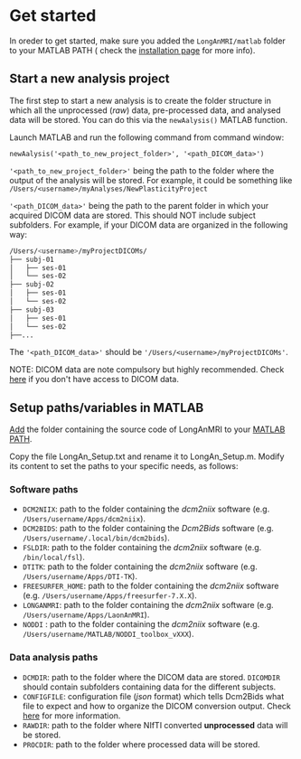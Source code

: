 # Get started

In oreder to get started, make sure you added the `LongAnMRI/matlab` folder to your MATLAB PATH ( check the [installation page](doc/installation/longan.md) for more info).

## Start a new analysis project

The first step to start a new analysis is to create the folder structure in which all the unprocessed (*raw*) data, pre-processed data, and analysed data will be stored.
You can do this via the `newAalysis()` MATLAB function.

Launch MATLAB and run the following command from command window:
```matalb
newAalysis('<path_to_new_project_folder>', '<path_DICOM_data>')
```

`'<path_to_new_project_folder>'` being the path to the folder where the output of the analysis will be stored. For example, it could be something like `/Users/<username>/myAnalyses/NewPlasticityProject`

`'<path_DICOM_data>'` being the path to the parent folder in which your acquired DICOM data are stored. This should NOT include subject subfolders. For example, if your DICOM data are organized in the following way:
```bash
/Users/<username>/myProjectDICOMs/
├── subj-01
│   ├── ses-01
│   └── ses-02
├── subj-02
│   ├── ses-01
│   └── ses-02
├── subj-03
│   ├── ses-01
│   └── ses-02
├──...
```
The `'<path_DICOM_data>'` should be `'/Users/<username>/myProjectDICOMs'`.

NOTE: DICOM data are note compulsory but highly recommended. Check [here]() if you don't have access to DICOM data.


## Setup paths/variables in MATLAB

[Add](https://it.mathworks.com/help/matlab/matlab_env/add-remove-or-reorder-folders-on-the-search-path.html) the folder containing the source code of LongAnMRI to your [MATLAB PATH](https://it.mathworks.com/help/matlab/matlab_env/what-is-the-matlab-search-path.html).

Copy the file LongAn_Setup.txt and rename it to LongAn_Setup.m. Modify its content to set the paths to your specific needs, as follows:

### Software paths
- `DCM2NIIX`: path to the folder containing the *dcm2niix* software (e.g. `/Users/username/Apps/dcm2niix`).
- `DCM2BIDS`: path to the folder containing the *Dcm2Bids* software (e.g. `/Users/username/.local/bin/dcm2bids`).
- `FSLDIR`: path to the folder containing the *dcm2niix* software (e.g. `/bin/local/fsl`).
- `DTITK`: path to the folder containing the *dcm2niix* software (e.g. `/Users/username/Apps/DTI-TK`).
- `FREESURFER_HOME`: path to the folder containing the *dcm2niix* software (e.g. `/Users/username/Apps/freesurfer-7.X.X`).
- `LONGANMRI`: path to the folder containing the *dcm2niix* software (e.g. `/Users/username/Apps/LaonAnMRI`).
- `NODDI` : path to the folder containing the *dcm2niix* software (e.g. `/Users/username/MATLAB/NODDI_toolbox_vXXX`).

 ### Data analysis paths
- `DCMDIR`: path to the folder where the DICOM data are stored. `DICOMDIR` should contain subfolders containing data for the different subjects.
- `CONFIGFILE`: configuration file (*json* format) which tells Dcm2Bids what file to expect and how to organize the DICOM conversion output. Check [here](https://unfmontreal.github.io/Dcm2Bids/docs/2-tutorial/) for more information.
- `RAWDIR`: path to the folder where NIfTI converted **unprocessed** data will be stored.
- `PROCDIR`: path to the folder where processed data will be stored.
